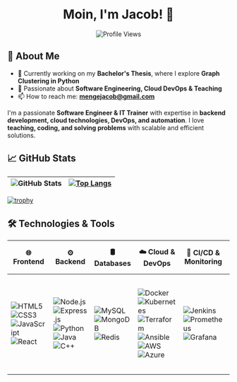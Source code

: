 <h1 align="center">
 Moin, I'm Jacob! 👋
</h1> 
<p align="center">
  <img src="https://komarev.com/ghpvc/?username=JacobMenge&color=blue" alt="Profile Views" />
</p>

## 🌟 About Me

- 🔭 Currently working on my **Bachelor's Thesis**, where I explore **Graph Clustering in Python**  
- 🎯 Passionate about **Software Engineering, Cloud DevOps & Teaching**
- 📫 How to reach me: **mengejacob@gmail.com**

I'm a passionate **Software Engineer & IT Trainer** with expertise in **backend development, cloud technologies, DevOps, and automation**. I love **teaching, coding, and solving problems** with scalable and efficient solutions.

## 📈 GitHub Stats <p align="center">
| ![GitHub Stats](https://github-readme-stats.vercel.app/api?username=JacobMenge&show_icons=true&theme=transparent&border_color=ffffff) | [![Top Langs](https://github-readme-stats.vercel.app/api/top-langs/?username=JacobMenge&langs_count=10&theme=transparent&border_color=ffffff)](https://github.com/JacobMenge/github-readme-stats) |
|--------------|--------------|

[![trophy](https://github-profile-trophy.vercel.app/?username=JacobMenge&theme=transparent)](https://github.com/ryo-ma/github-profile-trophy)



## 🛠️ Technologies & Tools  
| 🌐 Frontend | ⚙️ Backend | 🛢️ Databases | ☁️ Cloud & DevOps | 🔄 CI/CD & Monitoring | 🔧 Tools | 🖥️ Operating Systems | 🔒 Networking & Security |
|---|---|---|---|---|---|---|---|
| ![HTML5](https://img.shields.io/badge/-HTML5-E34F26?style=flat&logo=html5&logoColor=white) <br> ![CSS3](https://img.shields.io/badge/-CSS3-1572B6?style=flat&logo=css3&logoColor=white) <br> ![JavaScript](https://img.shields.io/badge/-JavaScript-F7DF1E?style=flat&logo=javascript&logoColor=black) <br> ![React](https://img.shields.io/badge/-React-61DAFB?style=flat&logo=react&logoColor=black) | ![Node.js](https://img.shields.io/badge/-Node.js-339933?style=flat&logo=node.js&logoColor=white) <br> ![Express.js](https://img.shields.io/badge/-Express.js-000000?style=flat&logo=express&logoColor=white) <br> ![Python](https://img.shields.io/badge/-Python-3776AB?style=flat&logo=python&logoColor=white) <br> ![Java](https://img.shields.io/badge/-Java-007396?style=flat&logo=java&logoColor=white) <br> ![C++](https://img.shields.io/badge/-C++-00599C?style=flat&logo=c%2B%2B&logoColor=white) | ![MySQL](https://img.shields.io/badge/-MySQL-4479A1?style=flat&logo=mysql&logoColor=white) <br> ![MongoDB](https://img.shields.io/badge/-MongoDB-47A248?style=flat&logo=mongodb&logoColor=white) <br> ![Redis](https://img.shields.io/badge/-Redis-DC382D?style=flat&logo=redis&logoColor=white) | ![Docker](https://img.shields.io/badge/-Docker-2496ED?style=flat&logo=docker&logoColor=white) <br> ![Kubernetes](https://img.shields.io/badge/-Kubernetes-326CE5?style=flat&logo=kubernetes&logoColor=white) <br> ![Terraform](https://img.shields.io/badge/-Terraform-7B42BC?style=flat&logo=terraform&logoColor=white) <br> ![Ansible](https://img.shields.io/badge/-Ansible-EE0000?style=flat&logo=ansible&logoColor=white) <br> ![AWS](https://img.shields.io/badge/-AWS-232F3E?style=flat&logo=amazonaws&logoColor=white) <br> ![Azure](https://img.shields.io/badge/-Azure-0089D6?style=flat&logo=microsoftazure&logoColor=white) | ![Jenkins](https://img.shields.io/badge/-Jenkins-D24939?style=flat&logo=jenkins&logoColor=white) <br> ![Prometheus](https://img.shields.io/badge/-Prometheus-E6522C?style=flat&logo=prometheus&logoColor=white) <br> ![Grafana](https://img.shields.io/badge/-Grafana-F46800?style=flat&logo=grafana&logoColor=white) | ![Git](https://img.shields.io/badge/-Git-F05032?style=flat&logo=git&logoColor=white) <br> ![Bash](https://img.shields.io/badge/-Bash-4EAA25?style=flat&logo=gnu-bash&logoColor=white) <br> ![VS Code](https://img.shields.io/badge/-VS%20Code-007ACC?style=flat&logo=visual-studio-code&logoColor=white) <br> ![Eclipse](https://img.shields.io/badge/-Eclipse-2C2255?style=flat&logo=eclipse&logoColor=white) <br> ![PyCharm](https://img.shields.io/badge/-PyCharm-000000?style=flat&logo=pycharm&logoColor=white) <br> ![Jest](https://img.shields.io/badge/-Jest-C21325?style=flat&logo=jest&logoColor=white) <br> ![Mocha](https://img.shields.io/badge/-Mocha-8D6748?style=flat&logo=mocha&logoColor=white) <br> ![Chai](https://img.shields.io/badge/-Chai-A30701?style=flat&logo=chai&logoColor=white) | ![Mac](https://img.shields.io/badge/-Mac-000000?style=flat&logo=apple&logoColor=white) <br> ![Windows](https://img.shields.io/badge/-Windows-0078D6?style=flat&logo=windows&logoColor=white) <br> ![Linux](https://img.shields.io/badge/-Linux-FCC624?style=flat&logo=linux&logoColor=black) | ![Ncat](https://img.shields.io/badge/-Ncat-333?style=flat&logo=Ncat) <br> ![Nextcloud](https://img.shields.io/badge/-Nextcloud-0082C9?style=flat&logo=Nextcloud&logoColor=white) |


